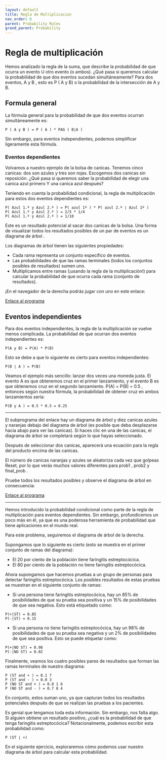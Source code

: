 ```yaml
---
layout: default
title: Regla de Multiplicacion
nav_order: 6
parent: Probability Rules
grand_parent: Probability
---
```


# Regla de multiplicación

Hemos analizado la regla de la suma, que describe la probabilidad de que ocurra un evento U otro evento (o ambos). ¿Qué pasa si queremos calcular la probabilidad de que dos eventos sucedan simultáneamente? Para dos eventos, A y B , esto es P ( A y B) o la probabilidad de la intersección de A y B.

## Formula general
La fórmula general para la probabilidad de que dos eventos ocurran simultáneamente es:

```
P ( A y B ) = P ( A ) * PAG ( B∣A )
```

Sin embargo, para eventos independientes, podemos simplificar ligeramente esta fórmula.

### Eventos dependientes

Volvamos a nuestro ejemplo de la bolsa de canicas. Tenemos cinco canicas: dos son azules y tres son rojas. Escogemos dos canicas sin reposición. ¿Qué pasa si queremos saber la probabilidad de elegir una canica azul primero Y una canica azul después?

Teniendo en cuenta la probabilidad condicional, la regla de multiplicación para estos dos eventos dependientes es:

```
P( Azul 1.º y Azul 2.º ) = P( azul 1º ) * P( azul 2.º ∣ Azul 1º )
P( Azul 1.º y Azul 2.º ) = 2/5 * 1/4
P( Azul 1.º y Azul 2.º ) = 1/10
```
Este es un resultado potencial al sacar dos canicas de la bolsa. Una forma de visualizar todos los resultados posibles de un par de eventos es un diagrama de árbol .

Los diagramas de árbol tienen las siguientes propiedades:

- Cada rama representa un conjunto específico de eventos.
- Las probabilidades de que las ramas terminales (todos los conjuntos posibles de resultados) sumen uno.
- Multiplicamos entre ramas (¡usando la regla de la multiplicación!) para calcular la probabilidad de que ocurra cada rama (conjunto de resultados).

¡En el navegador de la derecha podrás jugar con uno en este enlace: 

[Enlace al programa](https://static-assets.codecademy.com/skillpaths/master-stats-ii/intro-probability/tree-diagram/tree.html)

## Eventos independientes

Para dos eventos independientes, la regla de la multiplicación se vuelve menos complicada. La probabilidad de que ocurran dos eventos independientes es:

```
P(A y B) = P(A) * P(B)
```
Esto se debe a que lo siguiente es cierto para eventos independientes:
```
P(B ∣ A ) = P(B)
```
Veamos el ejemplo más sencillo: lanzar dos veces una moneda justa. El evento A es que obtenemos cruz en el primer lanzamiento, y el evento B es que obtenemos cruz en el segundo lanzamiento. P(A) = P(B) = 0.5 , entonces según nuestra fórmula, la probabilidad de obtener cruz en ambos lanzamientos sería:

```
P(B y A ) = 0.5 * 0.5 = 0.25
```


<hr>

El subprograma del enlace hay un diagrama de árbol y diez canicas azules y naranjas debajo del diagrama de árbol (es posible que deba desplazarse hacia abajo para ver las canicas). Si haces clic en una de las canicas, el diagrama de árbol se completará según lo que hayas seleccionado. 

Después de seleccionar dos canicas, aparecerá una ecuación para la regla del producto encima de las canicas. 

El número de canicas naranjas y azules se aleatoriza cada vez que golpeas Reset, por lo que verás muchos valores diferentes para prob1 , prob2 y final_prob .

Pruebe todos los resultados posibles y observe el diagrama de árbol en consecuencia:

[Enlace al programa](https://static-assets.codecademy.com/skillpaths/master-stats-ii/intro-probability/tree-diagram/tree.html)

<hr>

Hemos introducido la probabilidad condicional como parte de la regla de multiplicación para eventos dependientes. Sin embargo, profundicemos un poco más en él, ya que es una poderosa herramienta de probabilidad que tiene aplicaciones en el mundo real.

Para este problema, seguiremos el diagrama de árbol de la derecha.

Supongamos que lo siguiente es cierto (esto se muestra en el primer conjunto de ramas del diagrama):

- El 20 por ciento de la población tiene faringitis estreptocócica.
- El 80 por ciento de la población no tiene faringitis estreptocócica.

Ahora supongamos que hacemos pruebas a un grupo de personas para detectar faringitis estreptocócica. Los posibles resultados de estas pruebas se muestran en el siguiente conjunto de ramas:

- Si una persona tiene faringitis estreptocócica, hay un 85% de posibilidades de que su prueba sea positiva y un 15% de posibilidades de que sea negativa. Esto está etiquetado como:

```
P(+|ST) = 0.85
P(-|ST) = 0.15
```

- Si una persona no tiene faringitis estreptocócica, hay un 98% de posibilidades de que su prueba sea negativa y un 2% de posibilidades de que sea positiva. Esto se puede etiquetar como:

```
P(+|NO ST) = 0.98
P(-|NO ST) = 0.02
```

Finalmente, veamos los cuatro posibles pares de resultados que forman las ramas terminales de nuestro diagrama:

```
P (ST and + ) = 0.1 7
P (ST and - ) = 0.0 3
P (NO ST and + ) = 0.0 1 6
P (NO ST and - ) = 0.7 8 4
```


En conjunto, estos suman uno, ya que capturan todos los resultados potenciales después de que se realizan las pruebas a los pacientes.

Es genial que tengamos toda esta información. Sin embargo, nos falta algo. Si alguien obtiene un resultado positivo, ¿cuál es la probabilidad de que tenga faringitis estreptocócica? Notacionalmente, podemos escribir esta probabilidad como:


```
P (ST ∣ +)
```

En el siguiente ejercicio, exploraremos cómo podemos usar nuestro diagrama de árbol para calcular esta probabilidad.


